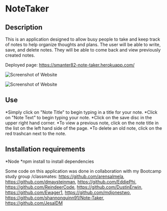 # NoteTaker
## Description

This is an application designed to allow busy people to take and keep track of notes to help organize thoughts and plans.  The user will be able to write, save, and delete notes.  They will be able to come back and view previously created notes.

Deployed page:  https://smanter82-note-taker.herokuapp.com/

![Screenshot of Website](./Assets/homeScreenshot.png)

![Screenshot of Website](./Assets/notesScreenshot.png)

## Use

*Simply click on "Note Title" to begin typing in a title for your note.
*Click on "Note Text" to begin typing your note.
*Click on the save disc in the upper right hand corner.
*To view a previous note, click on the note title in the list on the left hand side of the page.
*To delete an old note, click on the red trashcan next to the note.

## Installation requirements
*Node
*npm install to install dependencies


Some code on this application was done in collaboration with my Bootcamp study group /classmates: https://github.com/arensalmela, https://github.com/dmaysteinman, https://github.com/EddiePhi, https://github.com/ReindeerCode, https://github.com/DustinErwin, https://github.com/Ewager1, https://github.com/mdjonestwo, https://github.com/shannonquinn91/Note-Taker, https://github.com/JesalDM
